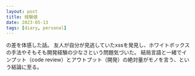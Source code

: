 ```yaml
---
layout: post
title: 経験値
date: 2023-05-13
tags: [diary, personal]
---
```

の差を体感した話。
友人が自分が見逃していたxssを発見し、ホワイトボックスの手法やそもそも開発経験の少なさという問題気づいた。
結局言語と一緒でインプット（code review）とアウトプット（開発）の絶対量がモノを言う、という結論に至る。